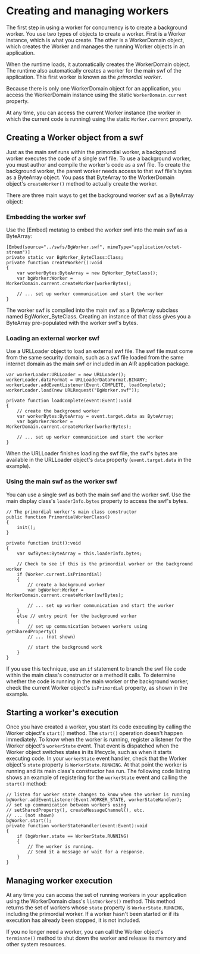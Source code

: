 # Creating and managing workers

The first step in using a worker for concurrency is to create a background
worker. You use two types of objects to create a worker. First is a Worker
instance, which is what you create. The other is a WorkerDomain object, which
creates the Worker and manages the running Worker objects in an application.

When the runtime loads, it automatically creates the WorkerDomain object. The
runtime also automatically creates a worker for the main swf of the application.
This first worker is known as the _primordial worker_.

Because there is only one WorkerDomain object for an application, you access the
WorkerDomain instance using the static `WorkerDomain.current` property.

At any time, you can access the current Worker instance (the worker in which the
current code is running) using the static `Worker.current` property.

## Creating a Worker object from a swf

Just as the main swf runs within the primordial worker, a background worker
executes the code of a single swf file. To use a background worker, you must
author and compile the worker's code as a swf file. To create the background
worker, the parent worker needs access to that swf file's bytes as a ByteArray
object. You pass that ByteArray to the WorkerDomain object's `createWorker()`
method to actually create the worker.

There are three main ways to get the background worker swf as a ByteArray
object:

### Embedding the worker swf

Use the \[Embed\] metatag to embed the worker swf into the main swf as a
ByteArray:

    [Embed(source="../swfs/BgWorker.swf", mimeType="application/octet-stream")]
    private static var BgWorker_ByteClass:Class;
    private function createWorker():void
    {
    	var workerBytes:ByteArray = new BgWorker_ByteClass();
    	var bgWorker:Worker = WorkerDomain.current.createWorker(workerBytes);

    	// ... set up worker communication and start the worker
    }

The worker swf is compiled into the main swf as a ByteArray subclass named
BgWorker_ByteClass. Creating an instance of that class gives you a ByteArray
pre-populated with the worker swf's bytes.

### Loading an external worker swf

Use a URLLoader object to load an external swf file. The swf file must come from
the same security domain, such as a swf file loaded from the same internet
domain as the main swf or included in an AIR application package.

    var workerLoader:URLLoader = new URLLoader();
    workerLoader.dataFormat = URLLoaderDataFormat.BINARY;
    workerLoader.addEventListener(Event.COMPLETE, loadComplete);
    workerLoader.load(new URLRequest("BgWorker.swf"));

    private function loadComplete(event:Event):void
    {
    	// create the background worker
    	var workerBytes:ByteArray = event.target.data as ByteArray;
    	var bgWorker:Worker = WorkerDomain.current.createWorker(workerBytes);

    	// ... set up worker communication and start the worker
    }

When the URLLoader finishes loading the swf file, the swf's bytes are available
in the URLLoader object's `data` property (`event.target.data` in the example).

### Using the main swf as the worker swf

You can use a single swf as both the main swf and the worker swf. Use the main
display class's `loaderInfo.bytes` property to access the swf's bytes.

    // The primordial worker's main class constructor
    public function PrimordialWorkerClass()
    {
    	init();
    }

    private function init():void
    {
    	var swfBytes:ByteArray = this.loaderInfo.bytes;

    	// Check to see if this is the primordial worker or the background worker
    	if (Worker.current.isPrimordial)
    	{
    		// create a background worker
    		var bgWorker:Worker = WorkerDomain.current.createWorker(swfBytes);

    		// ... set up worker communication and start the worker
    	}
    	else // entry point for the background worker
    	{
    		// set up communication between workers using getSharedProperty()
    		// ... (not shown)

    		// start the background work
    	}
    }

If you use this technique, use an `if` statement to branch the swf file code
within the main class's constructor or a method it calls. To determine whether
the code is running in the main worker or the background worker, check the
current Worker object's `isPrimordial` property, as shown in the example.

## Starting a worker's execution

Once you have created a worker, you start its code executing by calling the
Worker object's `start()` method. The `start()` operation doesn't happen
immediately. To know when the worker is running, register a listener for the
Worker object's `workerState` event. That event is dispatched when the Worker
object switches states in its lifecycle, such as when it starts executing code.
In your `workerState` event handler, check that the Worker object's `state`
property is `WorkerState.RUNNING`. At that point the worker is running and its
main class's constructor has run. The following code listing shows an example of
registering for the `workerState` event and calling the `start()` method:

    // listen for worker state changes to know when the worker is running
    bgWorker.addEventListener(Event.WORKER_STATE, workerStateHandler);
    // set up communication between workers using
    // setSharedProperty(), createMessageChannel(), etc.
    // ... (not shown)
    bgWorker.start();
    private function workerStateHandler(event:Event):void
    {
    	if (bgWorker.state == WorkerState.RUNNING)
    	{
    		// The worker is running.
    		// Send it a message or wait for a response.
    	}
    }

## Managing worker execution

At any time you can access the set of running workers in your application using
the WorkerDomain class's `listWorkers()` method. This method returns the set of
workers whose `state` property is `WorkerState.RUNNING`, including the
primordial worker. If a worker hasn't been started or if its execution has
already been stopped, it is not included.

If you no longer need a worker, you can call the Worker object's `terminate()`
method to shut down the worker and release its memory and other system
resources.
